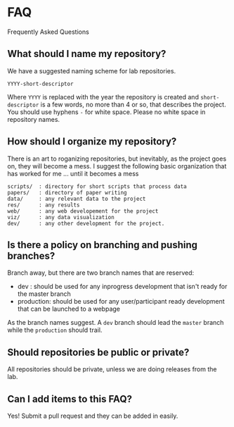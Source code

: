 # FAQ
Frequently Asked Questions


## What should I name my repository?
 
  We have a suggested naming scheme for lab repositories. 
  ```
  YYYY-short-descriptor
  ```
  
  Where `YYYY` is replaced with the year the repository is created and `short-descriptor` is a few words, no more than 4 or so, that describes the project. You should use hyphens `-` for white space. Please no white space in repository names.
  
## How should I organize my repository?

  There is an art to roganizing repositories, but inevitably, as the project goes on, they will become a mess. I suggest the following basic organization that has worked for me ... until it becomes a mess
  
  ```
  scripts/  : directory for short scripts that process data
  papers/   : directory of paper writing
  data/     : any relevant data to the project
  res/      : any results 
  web/      : any web developement for the project
  viz/      : any data visualization
  dev/      : any other development for the project.
  ```
  
## Is there a policy on branching and pushing branches?

  Branch away, but there are two branch names that are reserved:
  * dev : should be used for any inprogress development that isn't ready for the master branch
  * production: should be used for any user/participant ready development that can be launched to a webpage
  
  As the branch names suggest. A `dev` branch should lead the `master` branch while the `production` should trail. 
  
## Should repositories be public or private?

All repositories should be private, unless we are doing releases from the lab. 

  
## Can I add items to this FAQ?

   Yes! Submit a pull request and they can be added in easily. 

  
